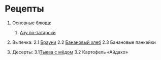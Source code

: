 
# Рецепты 


1. Основные блюда: 
	1. [Азу по-татарски](azu.md) 

2. Выпечка:
     2.1 [Брауни](brownie.md)
     2.2 [Банановый хлеб](bananabrot.md)
     2.3 Банановые панкейки

3. Десерты:
     3.1[Тыква с мёдом](tikvasmedom.md)
     3.2 Картофель «Айдахо»


